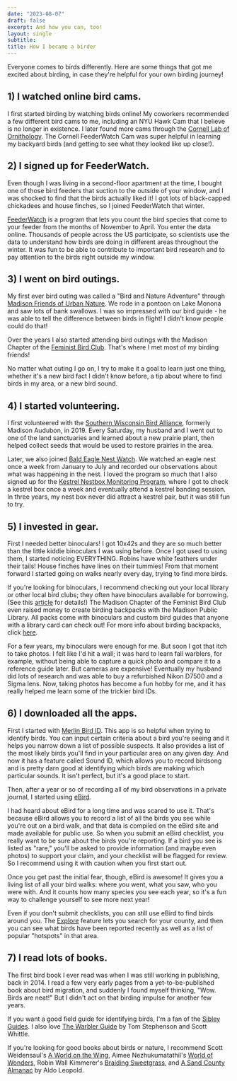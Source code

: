 ```yaml
---
date: "2023-08-07"
draft: false
excerpt: And how you can, too!
layout: single
subtitle:
title: How I became a birder
---
```

Everyone comes to birds differently. Here are some things that got me excited about birding, in case they're helpful for your own birding journey!

## 1) I watched online bird cams.

I first started birding by watching birds online! My coworkers recommended a few different bird cams to me, including an NYU Hawk Cam that I believe is no longer in existence. I later found more cams through the [Cornell Lab of Ornithology](https://www.allaboutbirds.org/cams/). The Cornell FeederWatch Cam was super helpful in learning my backyard birds (and getting to see what they looked like up close!).

## 2) I signed up for FeederWatch.

Even though I was living in a second-floor apartment at the time, I bought one of those bird feeders that suction to the outside of your window, and I was shocked to find that the birds actually liked it! I got lots of black-capped chickadees and house finches, so I joined FeederWatch that winter.

[FeederWatch](https://feederwatch.org/) is a program that lets you count the bird species that come to your feeder from the months of November to April. You enter the data online. Thousands of people across the US participate, so scientists use the data to understand how birds are doing in different areas throughout the winter. It was fun to be able to contribute to important bird research and to pay attention to the birds right outside my window.

## 3) I went on bird outings.

My first ever bird outing was called a "Bird and Nature Adventure" through [Madison Friends of Urban Nature](https://www.cityofmadison.com/parks/events/bird-nature.cfm). We rode in a pontoon on Lake Monona and saw lots of bank swallows. I was so impressed with our bird guide - he was able to tell the difference between birds in flight! I didn't know people could do that!

Over the years I also started attending bird outings with the Madison Chapter of the [Feminist Bird Club](https://www.feministbirdclub.org/). That's where I met most of my birding friends! 

No matter what outing I go on, I try to make it a goal to learn just one thing, whether it's a new bird fact I didn't know before, a tip about where to find birds in my area, or a new bird sound.

## 4) I started volunteering. 

I first volunteered with the [Southern Wisconsin Bird Alliance](https://swibirds.org/), formerly Madison Audubon, in 2019. Every Saturday, my husband and I went out to one of the land sanctuaries and learned about a new prairie plant, then helped collect seeds that would be used to restore prairies in the area.

Later, we also joined [Bald Eagle Nest Watch](https://swibirds.org/bald-eagle-nest-watch). We watched an eagle nest once a week from January to July and recorded our observations about what was happening in the nest. I loved the program so much that I also signed up for the [Kestrel Nestbox Monitoring Program](https://swibirds.org/kestrels), where I got to check a kestrel box once a week and eventually attend a kestrel banding session. In three years, my nest box never did attract a kestrel pair, but it was still fun to try.

## 5) I invested in gear.

First I needed better binoculars! I got 10x42s and they are so much better than the little kiddie binoculars I was using before. Once I got used to using them, I started noticing EVERYTHING. Robins have white feathers under their tails! House finches have lines on their tummies! From that moment forward I started going on walks nearly every day, trying to find more birds.

If you're looking for binoculars, I recommend checking out your local library or other local bird clubs; they often have binoculars available for borrowing. (See this [article](https://www.audubon.org/news/dont-have-binoculars-go-birding-try-borrowing-pair-library) for details!) The Madison Chapter of the Feminist Bird Club even raised money to create birding backpacks with the Madison Public Library. All packs come with binoculars and custom bird guides that anyone with a library card can check out! For more info about birding backpacks, click [here](https://www.madisonpubliclibrary.org/resources/birding-backpacks-madison-public-library).

For a few years, my binoculars were enough for me. But soon I got that itch to take photos. I felt like I'd hit a wall; it was hard to learn fall warblers, for example, without being able to capture a quick photo and compare it to a reference guide later. But cameras are expensive! Eventually my husband did lots of research and was able to buy a refurbished Nikon D7500 and a Sigma lens. Now, taking photos has become a fun hobby for me, and it has really helped me learn some of the trickier bird IDs. 

## 6) I downloaded all the apps. 

First I started with [Merlin Bird ID](https://merlin.allaboutbirds.org/). This app is so helpful when trying to identify birds. You can input certain criteria about a bird you're seeing and it helps you narrow down a list of possible suspects. It also provides a list of the most likely birds you'll find in your particular area on any given day. And now it  has a feature called Sound ID, which allows you to record birdsong and is pretty darn good at identifying which birds are making which particular sounds. It isn't perfect, but it's a good place to start.

Then, after a year or so of recording all of my bird observations in a private journal, I started using [eBird](https://ebird.org/home).

I had heard about eBird for a long time and was scared to use it. That's because eBird allows you to record a list of all the birds you see while you're out on a bird walk, and that data is compiled on the eBird site and made available for public use. So when you submit an eBird checklist, you really want to be sure about the birds you're reporting. If a bird you see is listed as "rare," you'll be asked to provide information (and maybe even photos) to support your claim, and your checklist will be flagged for review. So I recommend using it with caution when you first start out.

Once you get past the initial fear, though, eBird is awesome! It gives you a living list of all your bird walks: where you went, what you saw, who you were with. And it counts how many species you see each year, so it's a fun way to challenge yourself to see more next year!

Even if you don't submit checklists, you can still use eBird to find birds around you. The [Explore](https://ebird.org/explore) feature lets you search for your county, and then you can see what birds have been reported recently as well as a list of popular "hotspots" in that area.

## 7) I read lots of books.

The first bird book I ever read was when I was still working in publishing, back in 2014. I read a few very early pages from a yet-to-be-published book about bird migration, and suddenly I found myself thinking, "Wow. Birds are neat!" But I didn't act on that birding impulse for another few years.

If you want a good field guide for identifying birds, I'm a fan of the [Sibley Guides](https://www.sibleyguides.com/). I also love [The Warbler Guide](https://press.princeton.edu/books/paperback/9780691154824/the-warbler-guide) by Tom Stephenson and Scott Whittle.

If you're looking for good books about birds or nature, I recommend Scott Weidensaul's [A World on the Wing](https://wwnorton.com/books/9780393608908), Aimee Nezhukumatathil's [World of Wonders](https://milkweed.org/author/aimee-nezhukumatathil), Robin Wall Kimmerer's [Braiding Sweetgrass](https://milkweed.org/book/braiding-sweetgrass), and [A Sand County Almanac](https://www.aldoleopold.org/about/aldo-leopold/sand-county-almanac/) by Aldo Leopold.
